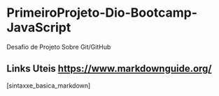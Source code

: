 # PrimeiroProjeto-Dio-Bootcamp-JavaScript
Desafio de Projeto Sobre Git/GitHub

## Links Uteis https://www.markdownguide.org/
[sintaxxe_basica_markdown]
